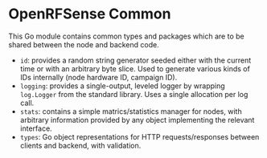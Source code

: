 # OpenRFSense Common
This Go module contains common types and packages which are to be shared between the node and backend code.

- `id`: provides a random string generator seeded either with the current time or with an arbitrary byte slice. Used to generate various kinds of IDs internally (node hardware ID, campaign ID).
- `logging`: provides a single-output, leveled logger by wrapping `log.Logger` from the standard library. Uses a single allocation per log call.
- `stats`: contains a simple matrics/statistics manager for nodes, with arbitrary information provided by any object implementing the relevant interface.
- `types`: Go object representations for HTTP requests/responses between clients and backend, with validation.